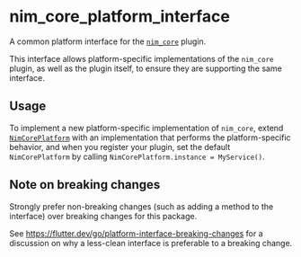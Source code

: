 # nim_core_platform_interface

A common platform interface for the [`nim_core`][1] plugin.

This interface allows platform-specific implementations of the `nim_core`
plugin, as well as the plugin itself, to ensure they are supporting the same interface.

## Usage

To implement a new platform-specific implementation of `nim_core`, extend
[`NimCorePlatform`][2] with an implementation that performs the platform-specific behavior, and when
you register your plugin, set the default
`NimCorePlatform` by calling
`NimCorePlatform.instance = MyService()`.

## Note on breaking changes

Strongly prefer non-breaking changes (such as adding a method to the interface)
over breaking changes for this package.

See https://flutter.dev/go/platform-interface-breaking-changes for a discussion on why a less-clean
interface is preferable to a breaking change.

[1]: ../nim_core_v2

[2]: ./lib/nim_core_v2_platform_interface.dart

